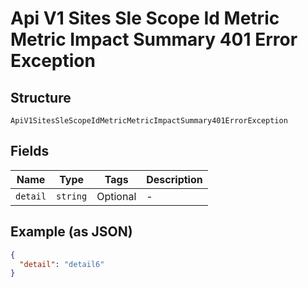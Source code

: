 
# Api V1 Sites Sle Scope Id Metric Metric Impact Summary 401 Error Exception

## Structure

`ApiV1SitesSleScopeIdMetricMetricImpactSummary401ErrorException`

## Fields

| Name | Type | Tags | Description |
|  --- | --- | --- | --- |
| `detail` | `string` | Optional | - |

## Example (as JSON)

```json
{
  "detail": "detail6"
}
```

